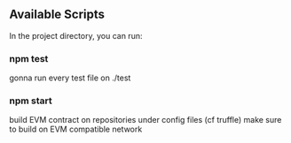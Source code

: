
## Available Scripts

In the project directory, you can run:

### npm test

gonna run every test file on ./test

### npm start

build EVM contract on repositories under config files (cf truffle)
make sure to build on EVM compatible network 


